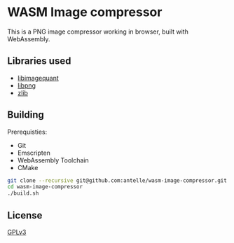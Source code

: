 # WASM Image compressor

This is a PNG image compressor working in browser, built with WebAssembly.

## Libraries used

- [libimagequant](https://pngquant.org/lib/)
- [libpng](http://www.libpng.org/pub/png/libpng.html)
- [zlib](http://www.zlib.net)

## Building

Prerequisties:
- Git
- Emscripten
- WebAssembly Toolchain
- CMake

```bash
git clone --recursive git@github.com:antelle/wasm-image-compressor.git
cd wasm-image-compressor
./build.sh
```

## License

[GPLv3](LICENSE)

